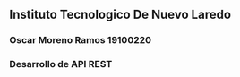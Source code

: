 ## Instituto Tecnologico De Nuevo Laredo
### Oscar Moreno Ramos 19100220
### Desarrollo de API REST
